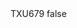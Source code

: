 <?xml version="1.0" encoding="UTF-8"?>
<CustomMetadata xmlns="http://soap.sforce.com/2006/04/metadata">
    <label>TXU679</label>
    <protected>false</protected>
</CustomMetadata>
